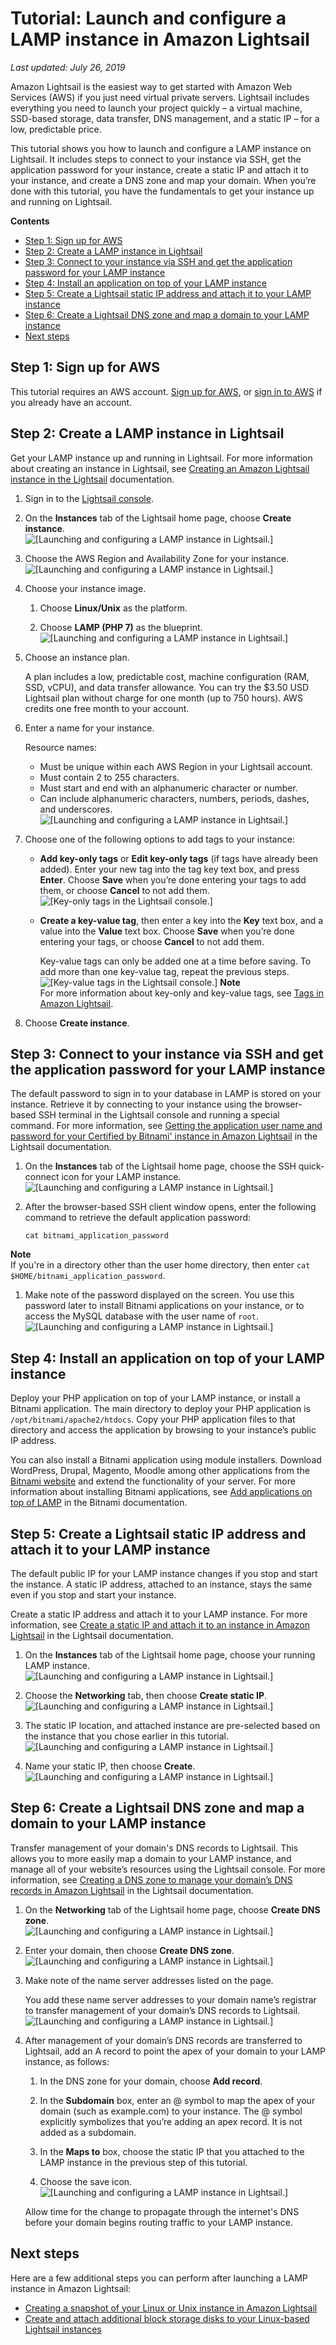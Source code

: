 # Tutorial: Launch and configure a LAMP instance in Amazon Lightsail<a name="amazon-lightsail-tutorial-launching-and-configuring-lamp"></a>

 *Last updated: July 26, 2019* 

Amazon Lightsail is the easiest way to get started with Amazon Web Services \(AWS\) if you just need virtual private servers\. Lightsail includes everything you need to launch your project quickly – a virtual machine, SSD\-based storage, data transfer, DNS management, and a static IP – for a low, predictable price\.

This tutorial shows you how to launch and configure a LAMP instance on Lightsail\. It includes steps to connect to your instance via SSH, get the application password for your instance, create a static IP and attach it to your instance, and create a DNS zone and map your domain\. When you’re done with this tutorial, you have the fundamentals to get your instance up and running on Lightsail\.

**Contents**
+ [Step 1: Sign up for AWS](#tutorial-launching-and-configuring-lamp-sign-up-for-aws)
+ [Step 2: Create a LAMP instance in Lightsail](#create-a-lamp-instance)
+ [Step 3: Connect to your instance via SSH and get the application password for your LAMP instance](#tutorial-launching-and-configuring-lamp-connecting-to-your-instance-via-ssh)
+ [Step 4: Install an application on top of your LAMP instance](#install-an-application-on-lamp)
+ [Step 5: Create a Lightsail static IP address and attach it to your LAMP instance](#tutorial-launching-and-configuring-lamp-creating-a-lightsail-static-ip)
+ [Step 6: Create a Lightsail DNS zone and map a domain to your LAMP instance](#creating-a-dns-zone)
+ [Next steps](#tutorial-launching-and-configuring-lamp-next-steps)

## Step 1: Sign up for AWS<a name="tutorial-launching-and-configuring-lamp-sign-up-for-aws"></a>

This tutorial requires an AWS account\. [Sign up for AWS](https://console.aws.amazon.com/console/home), or [sign in to AWS](https://console.aws.amazon.com/console/home) if you already have an account\.

## Step 2: Create a LAMP instance in Lightsail<a name="create-a-lamp-instance"></a>

Get your LAMP instance up and running in Lightsail\. For more information about creating an instance in Lightsail, see [Creating an Amazon Lightsail instance in the Lightsail](how-to-create-amazon-lightsail-instance-virtual-private-server-vps.md) documentation\.

1. Sign in to the [Lightsail console](https://lightsail.aws.amazon.com/)\.

1. On the **Instances** tab of the Lightsail home page, choose **Create instance**\.  
![\[Launching and configuring a LAMP instance in Lightsail.\]](https://d9yljz1nd5001.cloudfront.net/en_us/cdafd3c2a6d9edfefee89eda217b0068/images/amazon-lamp-tutorial-01.png)

1. Choose the AWS Region and Availability Zone for your instance\.  
![\[Launching and configuring a LAMP instance in Lightsail.\]](https://d9yljz1nd5001.cloudfront.net/en_us/cdafd3c2a6d9edfefee89eda217b0068/images/amazon-wordpress-tutorial-02.png)

1. Choose your instance image\.

   1. Choose **Linux/Unix** as the platform\.

   1. Choose **LAMP \(PHP 7\)** as the blueprint\.  
![\[Launching and configuring a LAMP instance in Lightsail.\]](https://d9yljz1nd5001.cloudfront.net/en_us/cdafd3c2a6d9edfefee89eda217b0068/images/amazon-lamp-tutorial-03.png)

1. Choose an instance plan\.

   A plan includes a low, predictable cost, machine configuration \(RAM, SSD, vCPU\), and data transfer allowance\. You can try the $3\.50 USD Lightsail plan without charge for one month \(up to 750 hours\)\. AWS credits one free month to your account\.

1. Enter a name for your instance\.

   Resource names:
   + Must be unique within each AWS Region in your Lightsail account\.
   + Must contain 2 to 255 characters\.
   + Must start and end with an alphanumeric character or number\.
   + Can include alphanumeric characters, numbers, periods, dashes, and underscores\.  
![\[Launching and configuring a LAMP instance in Lightsail.\]](https://d9yljz1nd5001.cloudfront.net/en_us/cdafd3c2a6d9edfefee89eda217b0068/images/amazon-lamp-tutorial-04.png)

1. Choose one of the following options to add tags to your instance:
   + **Add key\-only tags** or **Edit key\-only tags** \(if tags have already been added\)\. Enter your new tag into the tag key text box, and press **Enter**\. Choose **Save** when you’re done entering your tags to add them, or choose **Cancel** to not add them\.  
![\[Key-only tags in the Lightsail console.\]](https://d9yljz1nd5001.cloudfront.net/en_us/cdafd3c2a6d9edfefee89eda217b0068/images/amazon-lightsail-key-only-tags.png)
   + **Create a key\-value tag**, then enter a key into the **Key** text box, and a value into the **Value** text box\. Choose **Save** when you’re done entering your tags, or choose **Cancel** to not add them\.

     Key\-value tags can only be added one at a time before saving\. To add more than one key\-value tag, repeat the previous steps\.  
![\[Key-value tags in the Lightsail console.\]](https://d9yljz1nd5001.cloudfront.net/en_us/cdafd3c2a6d9edfefee89eda217b0068/images/amazon-lightsail-key-value-tag.png)
**Note**  
For more information about key\-only and key\-value tags, see [Tags in Amazon Lightsail](amazon-lightsail-tags.md)\.

1. Choose **Create instance**\.

## Step 3: Connect to your instance via SSH and get the application password for your LAMP instance<a name="tutorial-launching-and-configuring-lamp-connecting-to-your-instance-via-ssh"></a>

The default password to sign in to your database in LAMP is stored on your instance\. Retrieve it by connecting to your instance using the browser\-based SSH terminal in the Lightsail console and running a special command\. For more information, see [Getting the application user name and password for your Certified by Bitnami' instance in Amazon Lightsail](log-in-to-your-bitnami-application-running-on-amazon-lightsail.md) in the Lightsail documentation\.

1. On the **Instances** tab of the Lightsail home page, choose the SSH quick\-connect icon for your LAMP instance\.  
![\[Launching and configuring a LAMP instance in Lightsail.\]](https://d9yljz1nd5001.cloudfront.net/en_us/cdafd3c2a6d9edfefee89eda217b0068/images/amazon-lamp-tutorial-05.png)

1. After the browser\-based SSH client window opens, enter the following command to retrieve the default application password:

   ```
   cat bitnami_application_password
   ```
**Note**  
If you're in a directory other than the user home directory, then enter `cat $HOME/bitnami_application_password`\.

1. Make note of the password displayed on the screen\. You use this password later to install Bitnami applications on your instance, or to access the MySQL database with the user name of `root`\.  
![\[Launching and configuring a LAMP instance in Lightsail.\]](https://d9yljz1nd5001.cloudfront.net/en_us/cdafd3c2a6d9edfefee89eda217b0068/images/amazon-lamp-tutorial-06.png)

## Step 4: Install an application on top of your LAMP instance<a name="install-an-application-on-lamp"></a>

Deploy your PHP application on top of your LAMP instance, or install a Bitnami application\. The main directory to deploy your PHP application is `/opt/bitnami/apache2/htdocs`\. Copy your PHP application files to that directory and access the application by browsing to your instance’s public IP address\.

You can also install a Bitnami application using module installers\. Download WordPress, Drupal, Magento, Moodle among other applications from the [Bitnami website](https://bitnami.com/stack/lamp/modules) and extend the functionality of your server\. For more information about installing Bitnami applications, see [Add applications on top of LAMP](https://docs.bitnami.com/aws/infrastructure/lamp/get-started/add-applications-amp/) in the Bitnami documentation\.

## Step 5: Create a Lightsail static IP address and attach it to your LAMP instance<a name="tutorial-launching-and-configuring-lamp-creating-a-lightsail-static-ip"></a>

The default public IP for your LAMP instance changes if you stop and start the instance\. A static IP address, attached to an instance, stays the same even if you stop and start your instance\.

Create a static IP address and attach it to your LAMP instance\. For more information, see [Create a static IP and attach it to an instance in Amazon Lightsail](lightsail-create-static-ip.md) in the Lightsail documentation\.

1. On the **Instances** tab of the Lightsail home page, choose your running LAMP instance\.  
![\[Launching and configuring a LAMP instance in Lightsail.\]](https://d9yljz1nd5001.cloudfront.net/en_us/cdafd3c2a6d9edfefee89eda217b0068/images/amazon-lamp-tutorial-09.png)

1. Choose the **Networking** tab, then choose **Create static IP**\.  
![\[Launching and configuring a LAMP instance in Lightsail.\]](https://d9yljz1nd5001.cloudfront.net/en_us/cdafd3c2a6d9edfefee89eda217b0068/images/amazon-wordpress-tutorial-10.png)

1. The static IP location, and attached instance are pre\-selected based on the instance that you chose earlier in this tutorial\.  
![\[Launching and configuring a LAMP instance in Lightsail.\]](https://d9yljz1nd5001.cloudfront.net/en_us/cdafd3c2a6d9edfefee89eda217b0068/images/amazon-lamp-tutorial-11.png)

1. Name your static IP, then choose **Create**\.  
![\[Launching and configuring a LAMP instance in Lightsail.\]](https://d9yljz1nd5001.cloudfront.net/en_us/cdafd3c2a6d9edfefee89eda217b0068/images/amazon-wordpress-tutorial-12.png)

## Step 6: Create a Lightsail DNS zone and map a domain to your LAMP instance<a name="creating-a-dns-zone"></a>

Transfer management of your domain's DNS records to Lightsail\. This allows you to more easily map a domain to your LAMP instance, and manage all of your website’s resources using the Lightsail console\. For more information, see [Creating a DNS zone to manage your domain’s DNS records in Amazon Lightsail](lightsail-how-to-create-dns-entry.md) in the Lightsail documentation\.

1. On the **Networking** tab of the Lightsail home page, choose **Create DNS zone**\.  
![\[Launching and configuring a LAMP instance in Lightsail.\]](https://d9yljz1nd5001.cloudfront.net/en_us/cdafd3c2a6d9edfefee89eda217b0068/images/amazon-wordpress-tutorial-13.png)

1. Enter your domain, then choose **Create DNS zone**\.  
![\[Launching and configuring a LAMP instance in Lightsail.\]](https://d9yljz1nd5001.cloudfront.net/en_us/cdafd3c2a6d9edfefee89eda217b0068/images/amazon-wordpress-tutorial-14.png)

1. Make note of the name server addresses listed on the page\.

   You add these name server addresses to your domain name’s registrar to transfer management of your domain’s DNS records to Lightsail\.  
![\[Launching and configuring a LAMP instance in Lightsail.\]](https://d9yljz1nd5001.cloudfront.net/en_us/cdafd3c2a6d9edfefee89eda217b0068/images/amazon-wordpress-tutorial-15.png)

1. After management of your domain’s DNS records are transferred to Lightsail, add an A record to point the apex of your domain to your LAMP instance, as follows:

   1. In the DNS zone for your domain, choose **Add record**\.

   1. In the **Subdomain** box, enter an @ symbol to map the apex of your domain \(such as example\.com\) to your instance\. The @ symbol explicitly symbolizes that you’re adding an apex record\. It is not added as a subdomain\.

   1. In the **Maps to** box, choose the static IP that you attached to the LAMP instance in the previous step of this tutorial\.

   1. Choose the save icon\.  
![\[Launching and configuring a LAMP instance in Lightsail.\]](https://d9yljz1nd5001.cloudfront.net/en_us/cdafd3c2a6d9edfefee89eda217b0068/images/amazon-wordpress-tutorial-16.png)

   Allow time for the change to propagate through the internet's DNS before your domain begins routing traffic to your LAMP instance\.

## Next steps<a name="tutorial-launching-and-configuring-lamp-next-steps"></a>

Here are a few additional steps you can perform after launching a LAMP instance in Amazon Lightsail:
+ [Creating a snapshot of your Linux or Unix instance in Amazon Lightsail](lightsail-how-to-create-a-snapshot-of-your-instance.md)
+ [Create and attach additional block storage disks to your Linux\-based Lightsail instances](create-and-attach-additional-block-storage-disks-linux-unix.md)